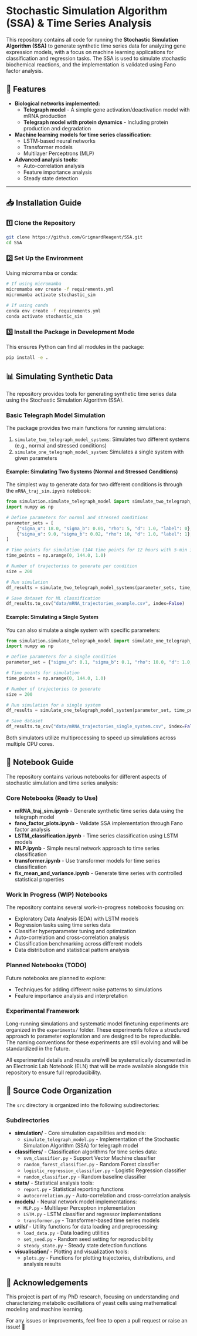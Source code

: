 # Stochastic Simulation Algorithm (SSA) & Time Series Analysis

This repository contains all code for running the **Stochastic Simulation Algorithm (SSA)** to generate synthetic time series data for analyzing gene expression models, with a focus on machine learning applications for classification and regression tasks. The SSA is used to simulate stochastic biochemical reactions, and the implementation is validated using Fano factor analysis.

## **🚀 Features**
- **Biological networks implemented:**
  - **Telegraph model** - A simple gene activation/deactivation model with mRNA production
  - **Telegraph model with protein dynamics** - Including protein production and degradation
- **Machine learning models for time series classification:**
  - LSTM-based neural networks
  - Transformer models
  - Multilayer Perceptrons (MLP)
- **Advanced analysis tools:**
  - Auto-correlation analysis
  - Feature importance analysis
  - Steady state detection

---

## 📥 Installation Guide

### 1️⃣ Clone the Repository
```bash
git clone https://github.com/GrignardReagent/SSA.git
cd SSA 
```

### 2️⃣ Set Up the Environment
Using micromamba or conda:

```bash
# If using micromamba
micromamba env create -f requirements.yml
micromamba activate stochastic_sim

# If using conda
conda env create -f requirements.yml
conda activate stochastic_sim
```

### 3️⃣ Install the Package in Development Mode
This ensures Python can find all modules in the package:

```bash
pip install -e .
```

## 📊 Simulating Synthetic Data

The repository provides tools for generating synthetic time series data using the Stochastic Simulation Algorithm (SSA).

### Basic Telegraph Model Simulation

The package provides two main functions for running simulations:

1. `simulate_two_telegraph_model_systems`: Simulates two different systems (e.g., normal and stressed conditions)
2. `simulate_one_telegraph_model_system`: Simulates a single system with given parameters

#### Example: Simulating Two Systems (Normal and Stressed Conditions)

The simplest way to generate data for two different conditions is through the `mRNA_traj_sim.ipynb` notebook:

```python
from simulation.simulate_telegraph_model import simulate_two_telegraph_model_systems
import numpy as np

# Define parameters for normal and stressed conditions
parameter_sets = [
    {"sigma_u": 18.0, "sigma_b": 0.01, "rho": 5, "d": 1.0, "label": 0},  # Stressed condition
    {"sigma_u": 9.0, "sigma_b": 0.02, "rho": 10, "d": 1.0, "label": 1},  # Normal condition
]

# Time points for simulation (144 time points for 12 hours with 5-min intervals)
time_points = np.arange(0, 144.0, 1.0)

# Number of trajectories to generate per condition
size = 200

# Run simulation
df_results = simulate_two_telegraph_model_systems(parameter_sets, time_points, size)

# Save dataset for ML classification
df_results.to_csv("data/mRNA_trajectories_example.csv", index=False)
```

#### Example: Simulating a Single System

You can also simulate a single system with specific parameters:

```python
from simulation.simulate_telegraph_model import simulate_one_telegraph_model_system
import numpy as np

# Define parameters for a single condition
parameter_set = {"sigma_u": 0.1, "sigma_b": 0.1, "rho": 10.0, "d": 1.0, "label": 0}

# Time points for simulation
time_points = np.arange(0, 144.0, 1.0)

# Number of trajectories to generate
size = 200

# Run simulation for a single system
df_results = simulate_one_telegraph_model_system(parameter_set, time_points, size)

# Save dataset
df_results.to_csv("data/mRNA_trajectories_single_system.csv", index=False)
```

Both simulators utilize multiprocessing to speed up simulations across multiple CPU cores.

## 📓 Notebook Guide

The repository contains various notebooks for different aspects of stochastic simulation and time series analysis:

### Core Notebooks (Ready to Use)
- **mRNA_traj_sim.ipynb** - Generate synthetic time series data using the telegraph model
- **fano_factor_plots.ipynb** - Validate SSA implementation through Fano factor analysis
- **LSTM_classification.ipynb** - Time series classification using LSTM models
- **MLP.ipynb** - Simple neural network approach to time series classification
- **transformer.ipynb** - Use transformer models for time series classification
- **fix_mean_and_variance.ipynb** - Generate time series with controlled statistical properties

### Work In Progress (WIP) Notebooks
The repository contains several work-in-progress notebooks focusing on:

- Exploratory Data Analysis (EDA) with LSTM models 
- Regression tasks using time series data
- Classifier hyperparameter tuning and optimization
- Auto-correlation and cross-correlation analysis
- Classification benchmarking across different models
- Data distribution and statistical pattern analysis

### Planned Notebooks (TODO)
Future notebooks are planned to explore:

- Techniques for adding different noise patterns to simulations
- Feature importance analysis and interpretation

### Experimental Framework
Long-running simulations and systematic model finetuning experiments are organized in the `experiments/` folder. These experiments follow a structured approach to parameter exploration and are designed to be reproducible. The naming conventions for these experiments are still evolving and will be standardized in the future.

All experimental details and results are/will be systematically documented in an Electronic Lab Notebook (ELN) that will be made available alongside this repository to ensure full reproducibility.

## 📂 Source Code Organization

The `src` directory is organized into the following subdirectories:

### Subdirectories
- **simulation/** - Core simulation capabilities and models:
  - `simulate_telegraph_model.py` - Implementation of the Stochastic Simulation Algorithm (SSA) for telegraph model
- **classifiers/** - Classification algorithms for time series data:
  - `svm_classifier.py` - Support Vector Machine classifier
  - `random_forest_classifier.py` - Random Forest classifier 
  - `logistic_regression_classifier.py` - Logistic Regression classifier
  - `random_classifier.py` - Random baseline classifier
- **stats/** - Statistical analysis tools:
  - `report.py` - Statistical reporting functions
  - `autocorrelation.py` - Auto-correlation and cross-correlation analysis
- **models/** - Neural network model implementations:
  - `MLP.py` - Multilayer Perceptron implementation
  - `LSTM.py` - LSTM classifier and regressor implementations
  - `transformer.py` - Transformer-based time series models
- **utils/** - Utility functions for data loading and preprocessing:
  - `load_data.py` - Data loading utilities
  - `set_seed.py` - Random seed setting for reproducibility
  - `steady_state.py` - Steady state detection functions
- **visualisation/** - Plotting and visualization tools:
  - `plots.py` - Functions for plotting trajectories, distributions, and analysis results

## 📜 Acknowledgements
This project is part of my PhD research, focusing on understanding and characterizing metabolic oscillations of yeast cells using mathematical modeling and machine learning. 

For any issues or improvements, feel free to open a pull request or raise an issue! 🚀
